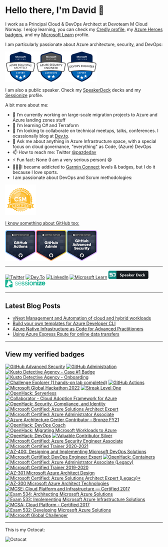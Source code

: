 # Hello there, I'm David 👋

I work as a Principal Cloud & DevOps Architect at Devoteam M Cloud Norway.
I enjoy learning, you can check my [Credly profile](https://www.credly.com/users/pazdedav/badges), my [Azure Heroes badgers](https://www.azureheroes.community/user/15479), and my [Microsoft Learn](https://learn.microsoft.com/en-us/users/pazdedav/) profile.

I am particularly passionate about Azure architecture, security, and DevOps:
<p>
<img src="azure-solutions-architect-expert-600x600.png" alt="ArchitectExpert" width="98" height="98"/><img src="azure-security-engineer-associate600x600.png" alt="SecurityEngineer" width="98" height="98"/><img src="CERT-Expert-DevOps-Engineer-600x600.png" alt="DevOpsEngineer" width="98" height="98"/>

I am also a public speaker. Check my [SpeakerDeck](https://speakerdeck.com/pazdedav) decks and my [Sessionize](https://sessionize.com/pazdedav) profile.

A bit more about me:

- 🔭 I’m currently working on large-scale migration projects to Azure and Azure landing zones stuff
- 🌱 I’m learning C# and Terraform
- 👯 I’m looking to collaborate on technical meetups, talks, conferences. I ocassionally blog at [Dev.to](https://dev.to/pazdedav).
- 💬 Ask me about anything in Azure Infrastructure space, with a special focus on cloud governance, "everything" as Code, (Azure) DevOps
- 📫 How to reach me: Twitter [@pazdedav](https://twitter.com/pazdedav)
- ⚡ Fun fact: None (I am a very serious person) 😄
- 🏃🏼‍♂️I became addicted to [Garmin Connect](https://connect.garmin.com/modern/profile/pazdedav) levels & badges, but I do it because I love sports.
- I am passionate about DevOps and Scrum methodologies:
<p>
<a href="https://www.scrumalliance.org/get-certified/scrum-master-track/certified-scrummaster"><img src="seal-csm.png" alt="CSM" width="98" height="98"/>

I know something about GitHub too:
<p>
<img src="github-actions.png" alt="GitHubActions" width="98" height="98"/><img src="github-administration.png" alt="GitHubAdmin" width="98" height="98"/><img src="github-advanced-security.png" alt="GitHubAS" width="98" height="98"/>

--------------------

[![Twitter](https://img.shields.io/badge/Twitter-1DA1F2?style=for-the-badge&logo=twitter&logoColor=white)](https://twitter.com/pazdedav)
[![Dev.To](https://img.shields.io/badge/dev.to-0A0A0A?style=for-the-badge&logo=devdotto&logoColor=red)](https://dev.to/pazdedav)
[![LinkedIn](https://img.shields.io/badge/LinkedIn-0077B5?style=for-the-badge&logo=linkedin&logoColor=white)](https://no.linkedin.com/in/pazdedav)
[![Microsoft Learn](https://img.shields.io/badge/Microsoft_Learn-258ffa?style=for-the-badge&logo=microsoft&logoColor=white)](https://learn.microsoft.com/en-us/users/pazdedav/)
[![decks](/speakerdeck_button_icon_151840.png)](https://speakerdeck.com/pazdedav)
[![Sessionize](/sessionize-logo-mini.png)](https://sessionize.com/david-pazdera)

---
## Latest Blog Posts
<!-- BLOG-POST-LIST:START -->
- [vNext Management and Automation of cloud and hybrid workloads](https://dev.to/pazdedav/vnext-management-and-automation-of-cloud-and-hybrid-workloads-46l5)
- [Build your own templates for Azure Developer CLI](https://dev.to/pazdedav/build-your-own-templates-for-azure-developer-cli-1opn)
- [Azure Native Infrastructure as Code for Advanced Practitioners](https://dev.to/pazdedav/azure-native-infrastructure-as-code-for-advanced-practitioners-4gpk)
- [Using Azure Express Route for online data transfers](https://dev.to/pazdedav/using-azure-express-route-for-online-data-transfers-4i9e)
<!-- BLOG-POST-LIST:END -->

---
## View my verified badges
<!--START_SECTION:badges-->
[![GitHub Advanced Security](https://images.credly.com/size/110x110/images/c9ed294b-f8ac-48fa-a8c3-96dab1f110f2/image.png)](http://www.credly.com/badges/6547ff1c-5831-420f-80da-8a70de76fbcc "GitHub Advanced Security")
[![GitHub Administration](https://images.credly.com/size/110x110/images/34880f37-8ec8-4542-a78a-73ba6647208e/image.png)](http://www.credly.com/badges/4a59f177-8ac4-43d3-b718-6a63cf3be2cd "GitHub Administration")
[![Kusto Detective Agency - Case #1 Badge](https://images.credly.com/size/110x110/images/14d53c52-2701-4045-9f89-e5e510eee2fd/image.png)](http://www.credly.com/badges/15d16a99-ee77-4403-848e-3e6b2c4b81cd "Kusto Detective Agency - Case #1 Badge")
[![Kusto Detective Agency - Onboarding](https://images.credly.com/size/110x110/images/84201552-025f-4b97-81c4-55be4ba896ff/image.png)](http://www.credly.com/badges/4f6ca668-a52c-4d42-9c23-deea219d6af7 "Kusto Detective Agency - Onboarding")
[![Challenge Explorer (1 hands-on lab completed)](https://images.credly.com/size/110x110/images/bc2ee1c1-5002-4451-bcaa-a40ee2e16e9b/LODS-Badge-Motivation-Explorer.png)](http://www.credly.com/badges/092deb07-d6de-42b9-b2f8-2b33f1924575 "Challenge Explorer (1 hands-on lab completed)")
[![GitHub Actions](https://images.credly.com/size/110x110/images/89efc3e7-842b-4790-b09b-9ea5efc71ec3/image.png)](http://www.credly.com/badges/2aa573a1-2375-477e-8813-4c4b038b771e "GitHub Actions")
[![Microsoft Global Hackathon 2022](https://images.credly.com/size/110x110/images/c7e9e836-0b6f-410d-b5fb-48297aa9c310/image.png)](http://www.credly.com/badges/94a0854a-dc0d-4b64-8c76-2abe37238fa7 "Microsoft Global Hackathon 2022")
[![Streak Level One](https://images.credly.com/size/110x110/images/770d1ed5-aa66-418d-8c0e-45b9f6fe33a0/image.png)](http://www.credly.com/badges/99cb723b-84b8-4e05-bac0-ebc6807246ba "Streak Level One")
[![OpenHack: Serverless](https://images.credly.com/size/110x110/images/264dc5c5-4525-4ac2-8bc7-6525aba8493a/Serverless.png)](http://www.credly.com/badges/7c114c7c-ca2b-4941-b230-f8f6be10939e "OpenHack: Serverless")
[![Collaborator - Cloud Adoption Framework for Azure](https://images.credly.com/size/110x110/images/d6fbd39a-b758-45c9-bee8-a9975ebf7d7f/CloudAdoption_Collaborator.png)](http://www.credly.com/badges/5535a590-3afc-4543-a5bf-ae0d1921997c "Collaborator - Cloud Adoption Framework for Azure")
[![OpenHack: Security, Compliance, and Identity](https://images.credly.com/size/110x110/images/772811b6-ba72-4637-8104-a6a9ca08acc2/SCI_Challange_Complete_OpenHack_600X600.png)](http://www.credly.com/badges/1d513421-abe1-4641-adf5-064e6d1303c8 "OpenHack: Security, Compliance, and Identity")
[![Microsoft Certified: Azure Solutions Architect Expert](https://images.credly.com/size/110x110/images/987adb7e-49be-4e24-b67e-55986bd3fe66/azure-solutions-architect-expert-600x600.png)](http://www.credly.com/badges/fdeb8afd-6a4c-4cf1-bb81-44df3e6a220c "Microsoft Certified: Azure Solutions Architect Expert")
[![Microsoft Certified: Azure Administrator Associate](https://images.credly.com/size/110x110/images/336eebfc-0ac3-4553-9a67-b402f491f185/azure-administrator-associate-600x600.png)](http://www.credly.com/badges/6683703e-f0d5-4698-a71a-a624602044fc "Microsoft Certified: Azure Administrator Associate")
[![Azure Architecture Center Contributor - Bronze FY21](https://images.credly.com/size/110x110/images/949be833-9d48-4830-afa0-acdee0c6497a/bronze_badge_with__CD7F32_color.png)](http://www.credly.com/badges/a674f3e8-ffd6-47a6-9fa3-d6ba2fab9482 "Azure Architecture Center Contributor - Bronze FY21")
[![OpenHack: DevOps Coach](https://images.credly.com/size/110x110/images/2054a69b-8b9e-4eee-9e17-c372abcc048a/DevOps_Coach.png)](http://www.credly.com/badges/3f03be98-bfbf-4dad-8adf-3e7db8db2d3a "OpenHack: DevOps Coach")
[![OpenHack: Migrating Microsoft Workloads to Azure](https://images.credly.com/size/110x110/images/7e70c42c-13f5-422f-9c3b-e0219b9992ec/Migrating_Workloads_Azure.png)](http://www.credly.com/badges/82e9a0b4-31e4-4390-809d-939f37a0fc0a "OpenHack: Migrating Microsoft Workloads to Azure")
[![OpenHack: DevOps](https://images.credly.com/size/110x110/images/0384f554-6401-42d2-b494-02a6d2fd3013/DevOps.png)](http://www.credly.com/badges/0f45e199-9f86-4f4f-975e-8572f52d046d "OpenHack: DevOps")
[![Valuable Contributor Silver](https://images.credly.com/size/110x110/images/e3b99dbe-fc6d-45a2-8582-a9461b121daf/Valuable---Contributor---Silver.png)](http://www.credly.com/badges/15b740d6-5986-4003-96bc-1a259a1863b7 "Valuable Contributor Silver")
[![Microsoft Certified: Azure Security Engineer Associate](https://images.credly.com/size/110x110/images/1ad16b6f-2c71-4a2e-ae74-ec69c4766039/azure-security-engineer-associate600x600.png)](http://www.credly.com/badges/7e8fb3ea-766b-4275-adc4-5eb61c0f71c2 "Microsoft Certified: Azure Security Engineer Associate")
[![Microsoft Certified Trainer 2020-2021](https://images.credly.com/size/110x110/images/c325c7c0-5fa6-4e59-be29-cd13c9417549/MCT-Microsoft_Certified_Trainer.png)](http://www.credly.com/badges/81a519ab-7e2b-470f-b150-9c5b6866fb18 "Microsoft Certified Trainer 2020-2021")
[![AZ-400: Designing and Implementing Microsoft DevOps Solutions](https://images.credly.com/size/110x110/images/107e2eb6-f394-40eb-83d2-d8c9b7d34555/exam-az400-600x600.png)](http://www.credly.com/badges/f2e3c22f-5111-4e4b-a0a6-6ef81bb0fce3 "AZ-400: Designing and Implementing Microsoft DevOps Solutions")
[![Microsoft Certified: DevOps Engineer Expert](https://images.credly.com/size/110x110/images/c3ab66f8-5d59-4afa-a6c2-0ba30a1989ca/CERT-Expert-DevOps-Engineer-600x600.png)](http://www.credly.com/badges/35605c57-5705-4d88-9dc7-8160af43f20e "Microsoft Certified: DevOps Engineer Expert")
[![OpenHack: Containers](https://images.credly.com/size/110x110/images/46faaece-34f2-45fa-af8f-12ecf2f0f9b3/Containers.png)](http://www.credly.com/badges/88c9da86-dcc6-4abb-88a2-6409a380cbae "OpenHack: Containers")
[![Microsoft Certified: Azure Administrator Associate (Legacy)](https://images.credly.com/size/110x110/images/35d18649-95c6-4c78-b07a-cfc1362318f3/azure-administrator-associate.png)](http://www.credly.com/badges/19c0c8af-3d83-48bf-bcc1-715c5daf8a5c "Microsoft Certified: Azure Administrator Associate (Legacy)")
[![Microsoft Certified Trainer 2019-2020](https://images.credly.com/size/110x110/images/b605110d-6e65-483b-9f00-3f1055b35885/Microsoft-Certified-Trainer-2019-2020.png)](http://www.credly.com/badges/8739528f-41c0-41d5-9881-9fd0bc7ce9c6 "Microsoft Certified Trainer 2019-2020")
[![AZ-301 Microsoft Azure Architect Design](https://images.credly.com/size/110x110/images/28004779-9175-4fc8-be6f-448663c9422b/exam-az301-600x600.png)](http://www.credly.com/badges/ffdf6364-0936-4558-89c0-b075225c5abc "AZ-301 Microsoft Azure Architect Design")
[![Microsoft Certified: Azure Solutions Architect Expert (Legacy)*](https://images.credly.com/size/110x110/images/649069f9-27f1-4d2b-92bc-c674bc67bd02/azure-solutions-architect-expert-600x600.png)](http://www.credly.com/badges/b66d817f-5760-4976-a652-e5d02deb17e6 "Microsoft Certified: Azure Solutions Architect Expert (Legacy)*")
[![AZ-300 Microsoft Azure Architect Technologies](https://images.credly.com/size/110x110/images/c66ddfa8-4e9d-41e4-bf98-244a4d55a14e/exam-az300-600x600.png)](http://www.credly.com/badges/ff2309c5-53ae-4778-8a26-2be263ed324f "AZ-300 Microsoft Azure Architect Technologies")
[![MCSE: Cloud Platform and Infrastructure — Certified 2017](https://images.credly.com/size/110x110/images/442fedfe-8f34-4fcd-8dd2-9ffcaf980913/MCSE_Cloud_Platform_2017-01.png)](http://www.credly.com/badges/a2566790-8903-4226-86b9-7dba6eee30f6 "MCSE: Cloud Platform and Infrastructure — Certified 2017")
[![Exam 534: Architecting Microsoft Azure Solutions](https://images.credly.com/size/110x110/images/8c6dbe49-15cf-4982-9406-ec65b75a4576/Microsoft_Exam534.png)](http://www.credly.com/badges/084ef40e-159c-443a-b9a4-eaa48ed47d2b "Exam 534: Architecting Microsoft Azure Solutions")
[![Exam 533: Implementing Microsoft Azure Infrastructure Solutions](https://images.credly.com/size/110x110/images/903f1857-34da-40a0-9316-d1e2b48cd34d/Microsoft_Exam533.png)](http://www.credly.com/badges/cb112d99-d7bc-4570-b1c5-c942b5ff88cc "Exam 533: Implementing Microsoft Azure Infrastructure Solutions")
[![MCSA: Cloud Platform - Certified 2017](https://images.credly.com/size/110x110/images/4d17192b-894b-407e-b747-e800852b709a/MCSA_Cloud_Platform_2017-01.png)](http://www.credly.com/badges/34f3b647-0e31-4c47-9188-10c89513361d "MCSA: Cloud Platform - Certified 2017")
[![Exam 532: Developing Microsoft Azure Solutions](https://images.credly.com/size/110x110/images/693e0f1a-29ce-43a7-ace7-c71a1bef06d4/Microsoft_Exam532.png)](http://www.credly.com/badges/949923ab-1348-4f61-8f0a-8bb7d077ac80 "Exam 532: Developing Microsoft Azure Solutions")
[![Microsoft Global Challenger](https://images.credly.com/size/110x110/images/31c92815-edd9-4225-86ec-5ef209bc5245/Microsoft-Insight-Selling__284_29.png)](http://www.credly.com/badges/f296e133-7d14-41a6-b636-8aa8f29164ec "Microsoft Global Challenger")
<!--END_SECTION:badges-->

--------------------

This is my Octocat:

<img src="https://user-images.githubusercontent.com/12873988/209225718-1fb64e6f-63dd-40b6-a969-f65d00fd7ba4.png" alt="Octocat" width="300" height="300"/>


